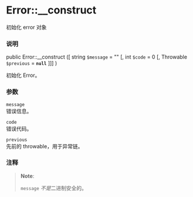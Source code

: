 Error::\_\_construct
====================

初始化 error 对象

### 说明

<span class="modifier">public</span> <span
class="methodname">Error::\_\_construct</span> (\[ <span
class="methodparam"><span class="type">string</span> `$message`<span
class="initializer"> = ""</span></span> \[, <span
class="methodparam"><span class="type">int</span> `$code`<span
class="initializer"> = 0</span></span> \[, <span
class="methodparam"><span class="type">Throwable</span> `$previous`<span
class="initializer"> = **`null`**</span></span> \]\]\] )

初始化 Error。

### 参数

`message`  
错误信息。

`code`  
错误代码。

`previous`  
先前的 throwable，用于异常链。

### 注释

> **Note**:
>
> `message` *不是*二进制安全的。
